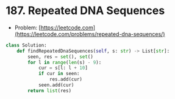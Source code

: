 # 187. Repeated DNA Sequences

- Problem: [https://leetcode.com](https://leetcode.com/problems/repeated-dna-sequences/)

```python
class Solution:
    def findRepeatedDnaSequences(self, s: str) -> List[str]:
        seen, res = set(), set()
        for l in range(len(s) - 9):
            cur = s[l: l + 10]
            if cur in seen:
                res.add(cur)
            seen.add(cur)
        return list(res)
```